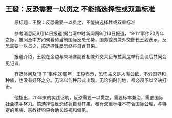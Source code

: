 ## 王毅：反恐需要一以贯之 不能搞选择性或双重标准
　　原标题：王毅：反恐需要一以贯之，不能搞选择性或双重标准

　　参考消息网9月14日报道 据台湾中时新闻网9月13日报道，“9·11”事件20周年之际，被问及中方如何看待当前国际反恐形势，国务委员兼外交部长王毅表示，反恐需要一以贯之，搞选择性反恐终将自食其果。

　　报道介绍，王毅在金边与柬埔寨副首相兼外交大臣布拉索昆举行会谈后共同会见记者。

　　有媒体问及“9·11”事件20周年，王毅表示，恐怖主义是人类公敌，不分国界和种族，也没有好坏之分。无论以何种形式出现，无论何时何地，都必须予以坚决打击。

　　他指出，20年来的实践证明，反恐需要一以贯之，需要标本兼治，需要国际社会携手努力。搞选择性反恐终将自食其果，奉行双重标准不符合国际公理，与特定的民族、宗教挂钩只会助长歧视和偏见。

